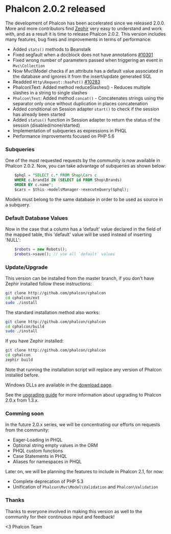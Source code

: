 Phalcon 2.0.2 released
======================

The development of Phalcon has been accelerated since we released 2.0.0.
More and more contributors find [Zephir](http://zephir-lang.com/) very
easy to understand and work with, and as a result it is time to release
Phalcon 2.0.2. This version includes many features, bug fixes and
improvements in terms of performance:

- Added `stats()` methods to Beanstalk
- Fixed segfault when a docblock does not have annotations
  [#10301](https://github.com/phalcon/cphalcon/issues/10301)
- Fixed wrong number of parameters passed when triggering an event in `Mvc\Collection`
- Now Mvc\Model checks if an attribute has a default value associated in the
  database and ignores it from the insert/update generated SQL
- Readded `Http\Request::hasPut()` [#10283](https://github.com/phalcon/cphalcon/issues/10283)
- Phalcon\Text: Added method reduceSlashes() - Reduces multiple slashes in a
  string to single slashes
- `Phalcon\Text`: Added method `concat()` - Concatenates strings using the
  separator only once without duplication in places concatenation
- Added conditional on Session adapter `start()` to check if the session has
  already been started
- Added `status()` function in Session adapter to return the status of the
  session (disabled/none/started)
- Implementation of subqueries as expressions in PHQL
- Performance improvements focused on PHP 5.6

### Subqueries

One of the most requested requests by the community is now available in Phalcon
2.0.2. Now, you can take advantage of subqueries as shown below:

```sql
    $phql = "SELECT c.* FROM Shop\Cars c
    WHERE c.brandId IN (SELECT id FROM Shop\Brands)
    ORDER BY c.name";
    $cars = $this->modelsManager->executeQuery($phql);
```
Models must belong to the same database in order to be used as source in a
subquery.

### Default Database Values

Now in the case that a column has a ‘default' value declared in the
field of the mapped table, this 'default' value will be used instead of
inserting 'NULL':

```php
    $robots = new Robots();
    $robots->save(); // use all `default` values
```

### Update/Upgrade

This version can be installed from the master branch, if you don't have Zephir
installed follow these instructions:

```sh
git clone http://github.com/phalcon/cphalcon
cd cphalcon/ext
sudo ./install
```

The standard installation method also works:

```sh
git clone http://github.com/phalcon/cphalcon
cd cphalcon/build
sudo ./install
```

If you have Zephir installed:

```sh
git clone http://github.com/phalcon/cphalcon
cd cphalcon
zephir build
```

Note that running the installation script will replace any version of Phalcon
installed before.

Windows DLLs are available in the [download page](http://phalconphp.com/en/download/windows).

See the [upgrading guide](https://blog.phalconphp.com/post/guide-upgrading-to-phalcon-2)
for more information about upgrading to Phalcon 2.0.x from 1.3.x.

### Comming soon

In the future 2.0.x series, we will be concentrating our efforts on
requests from the community:

- Eager-Loading in PHQL
- Optional string empty values in the ORM
- PHQL custom functions
- Case Statements in PHQL
- Aliases for namespaces in PHQL

Later on, we will be planning the features to include in Phalcon 2.1,
for now:

- Complete deprecation of PHP 5.3
- Unification of `Phalcon\Mvc\Model\Validation` and `Phalcon\Validation`

### Thanks

Thanks to everyone involved in making this version as well to the community for
their continuous input and feedback!

<3 Phalcon Team
